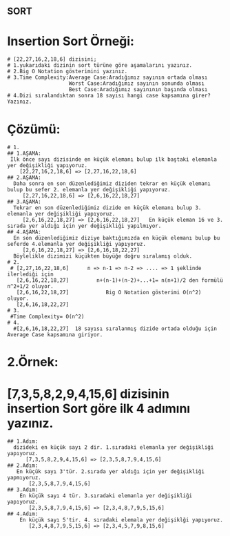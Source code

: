 ## SORT
 # Insertion Sort Örneği:
    # [22,27,16,2,18,6] dizisini;
    # 1.yukarıdaki dizinin sort türüne göre aşamalarını yazınız.
    # 2.Big O Notation gösterimini yazınız.
    # 3.Time Complexity:Average Case:Aradığımız sayının ortada olması
                        Worst Case:Aradığımız sayının sonunda olması
                        Best Case:Aradığımız sayınının başında olması
    # 4.Dizi sıralandıktan sonra 18 sayısı hangi case kapsamına girer? Yazınız.
 
 # Çözümü:
    # 1.
    ## 1.AŞAMA:
     İlk önce sayı dizisinde en küçük elemanı bulup ilk baştaki elemanla yer değişikliği yapıyoruz.
        [22,27,16,2,18,6] => [2,27,16,22,18,6]
    ## 2.AŞAMA:
      Daha sonra en son düzenlediğimiz diziden tekrar en küçük elemanı bulup bu sefer 2. elemanla yer değişikliği yapıyoruz.
         [2,27,16,22,18,6] => [2,6,16,22,18,27]
    ## 3.AŞAMA:
      Tekrar en son düzenlediğimiz dizide en küçük elemanı bulup 3. elemanla yer değişikliği yapıyoruz.
         [2,6,16,22,18,27] => [2,6,16,22,18,27]   En küçük eleman 16 ve 3. sırada yer aldığı için yer değişikliği yapılmıyor.
    ## 4.AŞAMA:
      En son düzenlediğimiz diziye baktığımızda en küçük elemanı bulup bu seferde 4.elemanla yer değişikliği yapıyoruz.
         [2,6,16,22,18,27] => [2,6,16,18,22,27]
      Böylelikle dizimizi küçükten büyüğe doğru sıralamış olduk.
    # 2.
     # [2,27,16,22,18,6]      n => n-1 => n-2 => .... => 1 şeklinde ilerlediği için
       [2,6,16,22,18,27]         n+(n-1)+(n-2)+...+1= n(n+1)/2 den formülü n^2+1/2 oluyor.
       [2,6,16,22,18,27]            Big O Notation gösterimi O(n^2) oluyor.
       [2,6,16,18,22,27]      
    # 3.
     #Time Complexity= O(n^2)
    # 4.
      #[2,6,16,18,22,27]  18 sayısı sıralanmış dizide ortada olduğu için Average Case kapsamına giriyor.
 
 # 2.Örnek:
   # [7,3,5,8,2,9,4,15,6] dizisinin insertion Sort göre ilk 4 adımını yazınız.
    ## 1.Adım:
      dizideki en küçük sayı 2 dir. 1.sıradaki elemanla yer değişikliği yapıyoruz.
          [7,3,5,8,2,9,4,15,6] => [2,3,5,8,7,9,4,15,6]
    ## 2.Adım:
       En küçük sayı 3'tür. 2.sırada yer aldığı için yer değişikliği yapmıyoruz.
           [2,3,5,8,7,9,4,15,6]
    ## 3.Adım:
        En küçük sayı 4 tür. 3.sıradaki elemanla yer değişikliği yapıyoruz.
           [2,3,5,8,7,9,4,15,6] => [2,3,4,8,7,9,5,15,6]
    ## 4.Adım:
        En küçük sayı 5'tir. 4. sıradaki elemala yer değişiklği yapıyoruz.
           [2,3,4,8,7,9,5,15,6] => [2,3,4,5,7,9,8,15,6]
         
